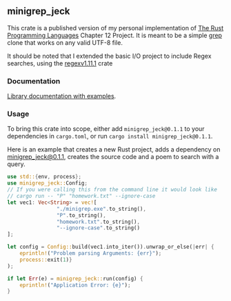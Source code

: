 ## minigrep_jeck

This crate is a published version of my personal implementation of [The Rust Programming Languages](https://doc.rust-lang.org/book/ch12-00-an-io-project.html) Chapter 12 Project. 
It is meant to be a simple [grep](https://www.gnu.org/software/grep/manual/grep.html) clone that works on any valid UTF-8 file.

It should be noted that I extended the basic I/O project to include Regex searches, using the [regexv1.11.1](https://crates.io/crates/regex/1.11.1) crate

### **Documentation**
[Library documentation with examples](https://docs.rs/minigrep_jeck/0.1.0).

### **Usage**
To bring this crate into scope, either add `minigrep_jeck@0.1.1` to your dependencies in `cargo.toml`, or run `cargo install minigrep_jeck@0.1.1`.

Here is an example that creates a new Rust project, adds a dependency on minigrep_jeck@0.1.1, creates the source code and a poem to search with a query.

```rust
use std::{env, process};
use minigrep_jeck::Config;
// If you were calling this from the command line it would look like
// cargo run -- "P" "homework.txt" --ignore-case
let vec1: Vec<String> = vec![
                "./minigrep.exe".to_string(),
                "P".to_string(),
                "homework.txt".to_string(),
                "--ignore-case".to_string()
];

let config = Config::build(vec1.into_iter()).unwrap_or_else(|err| { 
    eprintln!("Problem parsing Arguments: {err}");
    process::exit(1)}
);

if let Err(e) = minigrep_jeck::run(config) {
    eprintln!("Application Error: {e}"); 
}
```
